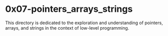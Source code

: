 # 0x07-pointers_arrays_strings
This directory is dedicated to the exploration and understanding of pointers, arrays, and strings in the context of low-level programming.
